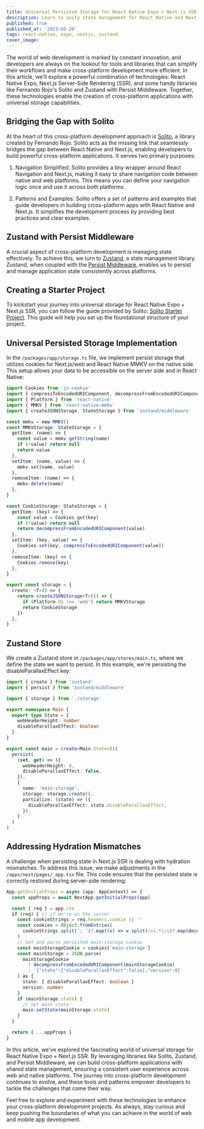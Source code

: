 ```yaml
---
title: Universal Persisted Storage for React Native Expo + Next.js SSR
description: Learn to unify state management for React Native and Next.js with Solito, Zustand, and Persist Middleware. Achieve cross-platform consistency effortlessly.
published: true
published_at: '2023-02-20'
tags: react-native, expo, nextjs, zustand
cover_image:
---
```


The world of web development is marked by constant innovation, and developers are always on the lookout for tools and libraries that can simplify their workflows and make cross-platform development more efficient. In this article, we'll explore a powerful combination of technologies: React Native Expo, Next.js Server-Side Rendering (SSR), and some handy libraries like Fernando Rojo's Solito and Zustand with Persist Middleware. Together, these technologies enable the creation of cross-platform applications with universal storage capabilities.

## Bridging the Gap with Solito

At the heart of this cross-platform development approach is [Solito](https://solito.dev/), a library created by Fernando Rojo. Solito acts as the missing link that seamlessly bridges the gap between React Native and Next.js, enabling developers to build powerful cross-platform applications. It serves two primary purposes:

1. Navigation Simplified: Solito provides a tiny wrapper around React Navigation and Next.js, making it easy to share navigation code between native and web platforms. This means you can define your navigation logic once and use it across both platforms.

2. Patterns and Examples: Solito offers a set of patterns and examples that guide developers in building cross-platform apps with React Native and Next.js. It simplifies the development process by providing best practices and clear examples.

## Zustand with Persist Middleware

A crucial aspect of cross-platform development is managing state effectively. To achieve this, we turn to [Zustand](https://zustand-demo.pmnd.rs/), a state management library. Zustand, when coupled with the [Persist Middleware](https://docs.pmnd.rs/zustand/integrations/persisting-store-data), enables us to persist and manage application state consistently across platforms.

## Creating a Starter Project

To kickstart your journey into universal storage for React Native Expo + Next.js SSR, you can follow the guide provided by Solito: [Solito Starter Project](https://solito.dev/starter). This guide will help you set up the foundational structure of your project.

## Universal Persisted Storage Implementation

In the `/packages/app/storage.ts` file, we implement persist storage that utilizes cookies for Next.js/web and React Native MMKV on the native side. This setup allows your data to be accessible on the server side and in React Native:

```ts
import Cookies from 'js-cookie'
import { compressToEncodedURIComponent, decompressFromEncodedURIComponent } from 'lz-string'
import { Platform } from 'react-native'
import { MMKV } from 'react-native-mmkv'
import { createJSONStorage, StateStorage } from 'zustand/middleware'

const mmkv = new MMKV()
const MMKVStorage: StateStorage = {
  getItem: (name) => {
    const value = mmkv.getString(name)
    if (!value) return null
    return value
  },
  setItem: (name, value) => {
    mmkv.set(name, value)
  },
  removeItem: (name) => {
    mmkv.delete(name)
  },
}

const CookieStorage: StateStorage = {
  getItem: (key) => {
    const value = Cookies.get(key)
    if (!value) return null
    return decompressFromEncodedURIComponent(value)
  },
  setItem: (key, value) => {
    Cookies.set(key, compressToEncodedURIComponent(value))
  },
  removeItem: (key) => {
    Cookies.remove(key)
  },
}

export const storage = {
  create: <T>() => {
    return createJSONStorage<T>(() => {
      if (Platform.OS !== 'web') return MMKVStorage
      return CookieStorage
    })
  },
}
```

## Zustand Store

We create a Zustand store in `/packages/app/stores/main.ts`, where we define the state we want to persist. In this example, we're persisting the disableParallaxEffect key:

```ts
import { create } from 'zustand'
import { persist } from 'zustand/middleware'

import { storage } from './storage'

export namespace Main {
  export type State = {
    webHeaderHeight: number
    disableParallaxEffect: boolean
  }
}

export const main = create<Main.State>()(
  persist(
    (set, get) => ({
      webHeaderHeight: 0,
      disableParallaxEffect: false,
    }),
    {
      name: 'main-storage',
      storage: storage.create(),
      partialize: (state) => ({
        disableParallaxEffect: state.disableParallaxEffect,
      }),
    }
  )
)
```

## Addressing Hydration Mismatches

A challenge when persisting state in Next.js SSR is dealing with hydration mismatches. To address this issue, we make adjustments in the `/apps/next/pages/_app.tsx` file. This code ensures that the persisted state is correctly restored during server-side rendering:

```ts
App.getInitialProps = async (app: AppContext) => {
  const appProps = await NextApp.getInitialProps(app)

  const { req } = app.ctx
  if (req) { // if we're on the server
    const cookieStrings = req.headers.cookie || ''
    const cookies = Object.fromEntries(
      cookieStrings.split('; ')?.map((v) => v.split(/=(.*)/s)?.map(decodeURIComponent))
    )
    // Get and parse persisted main-storage cookie
    const mainStorageCookie = cookies['main-storage']
    const mainStorage = JSON.parse(
      mainStorageCookie
        ? decompressFromEncodedURIComponent(mainStorageCookie)
        : `{"state":{"disableParallaxEffect":false},"version":0}`
    ) as {
      state: { disableParallaxEffect: boolean }
      version: number
    }
    if (mainStorage.state) {
      // Set main state
      main.setState(mainStorage.state)
    }
  }

  return { ...appProps }
}
```

In this article, we've explored the fascinating world of universal storage for React Native Expo + Next.js SSR. By leveraging libraries like Solito, Zustand, and Persist Middleware, we can build cross-platform applications with shared state management, ensuring a consistent user experience across web and native platforms. The journey into cross-platform development continues to evolve, and these tools and patterns empower developers to tackle the challenges that come their way.

Feel free to explore and experiment with these technologies to enhance your cross-platform development projects. As always, stay curious and keep pushing the boundaries of what you can achieve in the world of web and mobile app development.